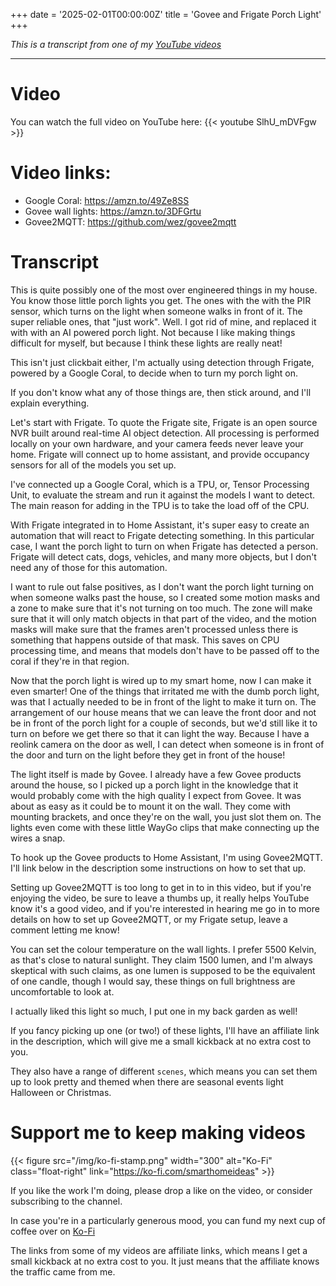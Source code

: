 +++
date = '2025-02-01T00:00:00Z'
title = 'Govee and Frigate Porch Light'
+++

_This is a transcript from one of my [YouTube videos](https://www.youtube.com/@BensSmartHomeIdeas)_

---

# Video

You can watch the full video on YouTube here:
{{< youtube SlhU_mDVFgw >}}

# Video links:
- Google Coral: https://amzn.to/49Ze8SS
- Govee wall lights: https://amzn.to/3DFGrtu
- Govee2MQTT: https://github.com/wez/govee2mqtt

# Transcript

This is quite possibly one of the most over engineered things in my house. You know those little porch lights you get. 
The ones with the with the PIR sensor, which turns on the light when someone walks in front of it. 
The super reliable ones, that "just work". Well. I got rid of mine, and replaced it with with an AI powered porch light. 
Not because I like making things difficult for myself, but because I think these lights are really neat! 

This isn't just clickbait either, I'm actually using detection through Frigate, powered by a Google Coral, to decide when to turn my porch light on. 

If you don't know what any of those things are, then stick around, and I'll explain everything.

Let's start with Frigate. To quote the Frigate site, Frigate is an open source NVR built around real-time AI object detection. All processing is performed locally on your own hardware, and your camera feeds never leave your home. 
Frigate will connect up to home assistant, and provide occupancy sensors for all of the models you set up. 

I've connected up a Google Coral, which is a TPU, or, Tensor Processing Unit, to evaluate the stream and run it against the models I want to detect. The main reason for adding in the TPU is to take the load off of the CPU. 

With Frigate integrated in to Home Assistant, it's super easy to create an automation that will react to Frigate detecting something. In this particular case, I want the porch light to turn on  when Frigate has detected a person. Frigate will detect cats, dogs, vehicles, and many more objects, but I don't need any of those for this automation. 

I want to rule out false positives, as I don't want the porch light turning on when someone walks past the house, so I created some motion masks and a zone to make sure that it's not turning on too much. 
The zone will make sure that it will only match objects in that part of the video, and the motion masks will make sure that the frames aren't processed unless there is something that happens outside of that mask. 
This saves on CPU processing time, and means that models don't have to be passed off to the coral if they're in that region.

Now that the porch light is wired up to my smart home, now I can make it even smarter! One of the things that irritated me with the dumb porch light, was that I actually needed to be in front of the light to make it turn on. 
The arrangement of our house means that we can leave the front door and not be in front of the porch light for a couple of seconds, but we'd still like it to turn on before we get there so that it can light the way. 
Because I have a reolink camera on the door as well, I can detect when someone is in front of the door and turn on the light before they get in front of the house! 

The light itself is made by Govee. I already have a few Govee products around the house, 
so I picked up a porch light in the knowledge that it would probably come with the high quality I expect from Govee. 
It was about as easy as it could be to mount it on the wall. They come with mounting brackets, and once they're on the wall, you just slot them on. 
The lights even come with these little WayGo clips that make connecting up the wires a snap. 

To hook up the Govee products to Home Assistant, I'm using Govee2MQTT. I'll link below in the description some instructions on how to set that up.

Setting up Govee2MQTT is too long to get in to in this video, but if you're enjoying the video, be sure to leave a thumbs up, it really helps YouTube know it's a good video, and if you're interested in hearing me go in to more details on how to set up Govee2MQTT, or my Frigate setup, leave a comment letting me know! 

You can set the colour temperature on the wall lights. I prefer 5500 Kelvin, as that's close to natural sunlight. 
They claim 1500 lumen, and I'm always skeptical with such claims, as one lumen is supposed to be the equivalent of one candle, though I would say, these things on full brightness are uncomfortable to look at. 

I actually liked this light so much, I put one in my back garden as well! 

If you fancy picking up one (or two!) of these lights, I'll have an affiliate link in the description, which will give me a small kickback at no extra cost to you.

They also have a range of different `scenes`, which means you can set them up to look pretty and themed when there are seasonal events light Halloween or Christmas.

# Support me to keep making videos

{{< figure src="/img/ko-fi-stamp.png" width="300" alt="Ko-Fi" class="float-right" link="https://ko-fi.com/smarthomeideas" >}}
  
If you like the work I'm doing, please drop a like on the video, or consider subscribing to the channel.

In case you're in a particularly generous mood, you can fund my next cup of coffee over on [Ko-Fi](https://ko-fi.com/smarthomeideas)

The links from some of my videos are affiliate links, which means I get a small kickback at no extra cost to you. It just means that the affiliate knows the traffic came from me.